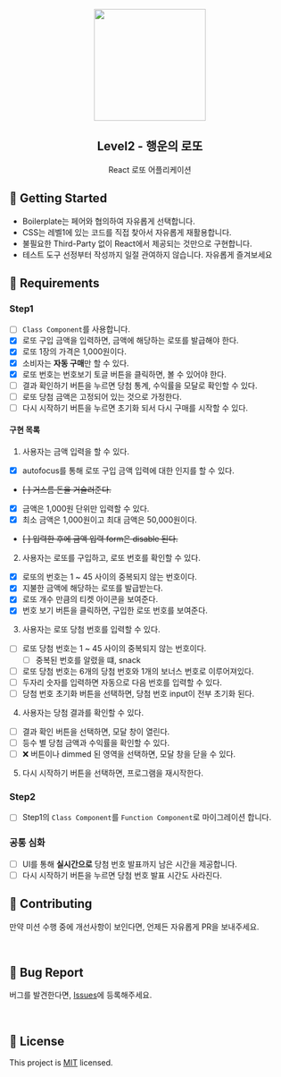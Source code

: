 <p align="middle" >
  <img width="200px;" src="https://raw.githubusercontent.com/woowacourse/javascript-lotto/main/src/images/lotto_ball.png"/>
</p>
<h2 align="middle">Level2 - 행운의 로또</h2>
<p align="middle">React 로또 어플리케이션</p>
</p>

## 🚀 Getting Started

- Boilerplate는 페어와 협의하여 자유롭게 선택합니다.
- CSS는 레벨1에 있는 코드를 직접 찾아서 자유롭게 재활용합니다.
- 불필요한 Third-Party 없이 React에서 제공되는 것만으로 구현합니다.
- 테스트 도구 선정부터 작성까지 일절 관여하지 않습니다. 자유롭게 즐겨보세요
  <br>

## 📝 Requirements

### Step1

- [ ] `Class Component`를 사용합니다.
- [x] 로또 구입 금액을 입력하면, 금액에 해당하는 로또를 발급해야 한다.
- [x] 로또 1장의 가격은 1,000원이다.
- [x] 소비자는 **자동 구매**만 할 수 있다.
- [x] 로또 번호는 번호보기 토글 버튼을 클릭하면, 볼 수 있어야 한다.
- [ ] 결과 확인하기 버튼을 누르면 당첨 통계, 수익률을 모달로 확인할 수 있다.
- [ ] 로또 당첨 금액은 고정되어 있는 것으로 가정한다.
- [ ] 다시 시작하기 버튼을 누르면 초기화 되서 다시 구매를 시작할 수 있다.

#### 구현 목록

1. 사용자는 금액 입력을 할 수 있다.

- [x] autofocus를 통해 로또 구입 금액 입력에 대한 인지를 할 수 있다.
- ~~[ ] 거스름 돈을 거슬러준다.~~
- [x] 금액은 1,000원 단위만 입력할 수 있다.
- [x] 최소 금액은 1,000원이고 최대 금액은 50,000원이다.
- ~~[ ] 입력한 후에 금액 입력 form은 disable 된다.~~

2. 사용자는 로또를 구입하고, 로또 번호를 확인할 수 있다.

- [x] 로또의 번호는 1 ~ 45 사이의 중복되지 않는 번호이다.
- [x] 지불한 금액에 해당하는 로또를 발급받는다.
- [x] 로또 개수 만큼의 티켓 아이콘을 보여준다.
- [x] 번호 보기 버튼을 클릭하면, 구입한 로또 번호를 보여준다.

3. 사용자는 로또 당첨 번호를 입력할 수 있다.

- [ ] 로또 당첨 번호는 1 ~ 45 사이의 중복되지 않는 번호이다.
  - [ ] 중복된 번호를 알렸을 떄, snack
- [ ] 로또 당첨 번호는 6개의 당첨 번호와 1개의 보너스 번호로 이루어져있다.
- [ ] 두자리 숫자를 입력하면 자동으로 다음 번호를 입력할 수 있다.
- [ ] 당첨 번호 초기화 버튼을 선택하면, 당첨 번호 input이 전부 초기화 된다.

4. 사용자는 당첨 결과를 확인할 수 있다.

- [ ] 결과 확인 버튼을 선택하면, 모달 창이 열린다.
- [ ] 등수 별 당첨 금액과 수익률을 확인할 수 있다.
- [ ] ❌ 버튼이나 dimmed 된 영역을 선택하면, 모달 창을 닫을 수 있다.

5. 다시 시작하기 버튼을 선택하면, 프로그램을 재시작한다.

### Step2

- [ ] Step1의 `Class Component`를 `Function Component`로 마이그레이션 합니다.

### 공통 심화

- [ ] UI를 통해 **실시간으로** 당첨 번호 발표까지 남은 시간을 제공합니다.
- [ ] 다시 시작하기 버튼을 누르면 당첨 번호 발표 시간도 사라진다.

## 👏 Contributing

만약 미션 수행 중에 개선사항이 보인다면, 언제든 자유롭게 PR을 보내주세요.

<br>

## 🐞 Bug Report

버그를 발견한다면, [Issues](https://github.com/woowacourse/react-lotto/issues)에 등록해주세요.

<br>

## 📝 License

This project is [MIT](https://github.com/woowacourse/react-lotto/blob/main/LICENSE) licensed.
